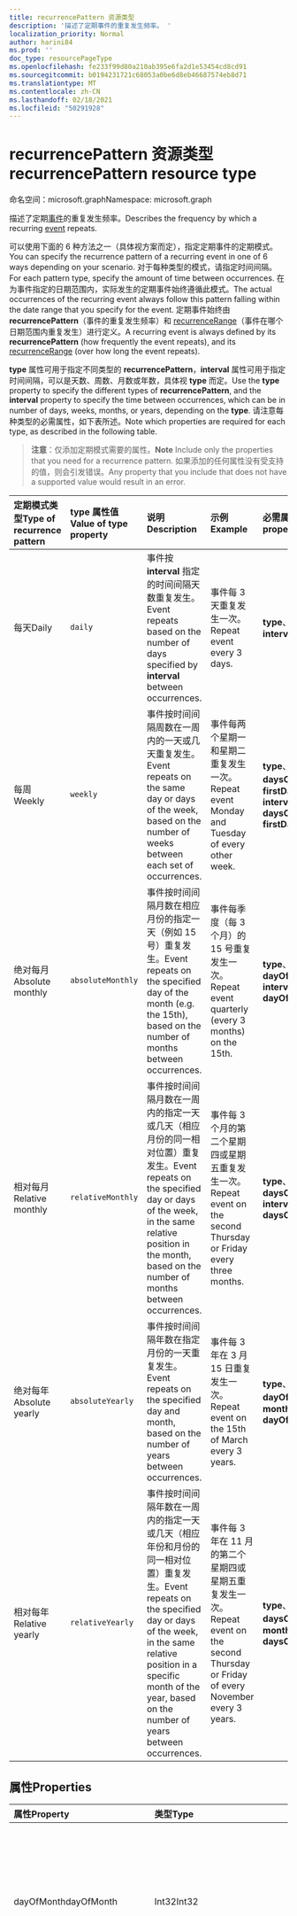 ```yaml
---
title: recurrencePattern 资源类型
description: '描述了定期事件的重复发生频率。 '
localization_priority: Normal
author: harini84
ms.prod: ''
doc_type: resourcePageType
ms.openlocfilehash: fe233f99d80a210ab395e6fa2d1e53454cd8cd91
ms.sourcegitcommit: b0194231721c68053a0be6d8eb46687574eb8d71
ms.translationtype: MT
ms.contentlocale: zh-CN
ms.lasthandoff: 02/18/2021
ms.locfileid: "50291928"
---
```

# <a name="recurrencepattern-resource-type"></a><span data-ttu-id="9f6c0-103">recurrencePattern 资源类型</span><span class="sxs-lookup"><span data-stu-id="9f6c0-103">recurrencePattern resource type</span></span>

<span data-ttu-id="9f6c0-104">命名空间：microsoft.graph</span><span class="sxs-lookup"><span data-stu-id="9f6c0-104">Namespace: microsoft.graph</span></span>

<span data-ttu-id="9f6c0-105">描述了定期[事件](event.md)的重复发生频率。</span><span class="sxs-lookup"><span data-stu-id="9f6c0-105">Describes the frequency by which a recurring [event](event.md) repeats.</span></span>

<span data-ttu-id="9f6c0-106">可以使用下面的 6 种方法之一（具体视方案而定），指定定期事件的定期模式。</span><span class="sxs-lookup"><span data-stu-id="9f6c0-106">You can specify the recurrence pattern of a recurring event in one of 6 ways depending on your scenario.</span></span> <span data-ttu-id="9f6c0-107">对于每种类型的模式，请指定时间间隔。</span><span class="sxs-lookup"><span data-stu-id="9f6c0-107">For each pattern type, specify the amount of time between occurrences.</span></span> <span data-ttu-id="9f6c0-108">在为事件指定的日期范围内，实际发生的定期事件始终遵循此模式。</span><span class="sxs-lookup"><span data-stu-id="9f6c0-108">The actual occurrences of the recurring event always follow this pattern falling within the date range that you specify for the event.</span></span> <span data-ttu-id="9f6c0-109">定期事件始终由 **recurrencePattern**（事件的重复发生频率）和 [recurrenceRange](recurrencerange.md)（事件在哪个日期范围内重复发生）进行定义。</span><span class="sxs-lookup"><span data-stu-id="9f6c0-109">A recurring event is always defined by its **recurrencePattern** (how frequently the event repeats), and its [recurrenceRange](recurrencerange.md) (over how long the event repeats).</span></span>

<span data-ttu-id="9f6c0-110">**type** 属性可用于指定不同类型的 **recurrencePattern**，**interval** 属性可用于指定时间间隔，可以是天数、周数、月数或年数，具体视 **type** 而定。</span><span class="sxs-lookup"><span data-stu-id="9f6c0-110">Use the **type** property to specify the different types of **recurrencePattern**, and the **interval** property to specify the time between occurrences, which can be in number of days, weeks, months, or years, depending on the **type**.</span></span> <span data-ttu-id="9f6c0-111">请注意每种类型的必需属性，如下表所述。</span><span class="sxs-lookup"><span data-stu-id="9f6c0-111">Note which properties are required for each type, as described in the following table.</span></span>

> <span data-ttu-id="9f6c0-112">**注意**：仅添加定期模式需要的属性。</span><span class="sxs-lookup"><span data-stu-id="9f6c0-112">**Note** Include only the properties that you need for a recurrence pattern.</span></span> <span data-ttu-id="9f6c0-113">如果添加的任何属性没有受支持的值，则会引发错误。</span><span class="sxs-lookup"><span data-stu-id="9f6c0-113">Any property that you include that does not have a supported value would result in an error.</span></span>

| <span data-ttu-id="9f6c0-114">定期模式类型</span><span class="sxs-lookup"><span data-stu-id="9f6c0-114">Type of recurrence pattern</span></span> | <span data-ttu-id="9f6c0-115">type 属性值</span><span class="sxs-lookup"><span data-stu-id="9f6c0-115">Value of type property</span></span> | <span data-ttu-id="9f6c0-116">说明</span><span class="sxs-lookup"><span data-stu-id="9f6c0-116">Description</span></span> | <span data-ttu-id="9f6c0-117">示例</span><span class="sxs-lookup"><span data-stu-id="9f6c0-117">Example</span></span> | <span data-ttu-id="9f6c0-118">必需属性</span><span class="sxs-lookup"><span data-stu-id="9f6c0-118">Required properties</span></span> |
|:---------------|:--------|:--------|:--------|:----------|
| <span data-ttu-id="9f6c0-119">每天</span><span class="sxs-lookup"><span data-stu-id="9f6c0-119">Daily</span></span> | `daily` | <span data-ttu-id="9f6c0-120">事件按 **interval** 指定的时间间隔天数重复发生。</span><span class="sxs-lookup"><span data-stu-id="9f6c0-120">Event repeats based on the number of days specified by **interval** between occurrences.</span></span> | <span data-ttu-id="9f6c0-121">事件每 3 天重复发生一次。</span><span class="sxs-lookup"><span data-stu-id="9f6c0-121">Repeat event every 3 days.</span></span> | <span data-ttu-id="9f6c0-122">**type**、**interval**</span><span class="sxs-lookup"><span data-stu-id="9f6c0-122">**type**, **interval**</span></span> |
| <span data-ttu-id="9f6c0-123">每周</span><span class="sxs-lookup"><span data-stu-id="9f6c0-123">Weekly</span></span> | `weekly` | <span data-ttu-id="9f6c0-124">事件按时间间隔周数在一周内的一天或几天重复发生。</span><span class="sxs-lookup"><span data-stu-id="9f6c0-124">Event repeats on the same day or days of the week, based on the number of weeks between each set of occurrences.</span></span> | <span data-ttu-id="9f6c0-125">事件每两个星期一和星期二重复发生一次。</span><span class="sxs-lookup"><span data-stu-id="9f6c0-125">Repeat event Monday and Tuesday of every other week.</span></span> | <span data-ttu-id="9f6c0-126">**type**、**interval**、**daysOfWeek**、**firstDayOfWeek**</span><span class="sxs-lookup"><span data-stu-id="9f6c0-126">**type**, **interval**, **daysOfWeek**, **firstDayOfWeek**</span></span> |
| <span data-ttu-id="9f6c0-127">绝对每月</span><span class="sxs-lookup"><span data-stu-id="9f6c0-127">Absolute monthly</span></span> | `absoluteMonthly` | <span data-ttu-id="9f6c0-128">事件按时间间隔月数在相应月份的指定一天（例如 15 号）重复发生。</span><span class="sxs-lookup"><span data-stu-id="9f6c0-128">Event repeats on the specified day of the month (e.g. the 15th), based on the number of months between occurrences.</span></span> | <span data-ttu-id="9f6c0-129">事件每季度（每 3 个月）的 15 号重复发生一次。</span><span class="sxs-lookup"><span data-stu-id="9f6c0-129">Repeat event quarterly (every 3 months) on the 15th.</span></span> | <span data-ttu-id="9f6c0-130">**type**、**interval**、**dayOfMonth**</span><span class="sxs-lookup"><span data-stu-id="9f6c0-130">**type**, **interval**, **dayOfMonth**</span></span> |
| <span data-ttu-id="9f6c0-131">相对每月</span><span class="sxs-lookup"><span data-stu-id="9f6c0-131">Relative monthly</span></span> | `relativeMonthly` | <span data-ttu-id="9f6c0-132">事件按时间间隔月数在一周内的指定一天或几天（相应月份的同一相对位置）重复发生。</span><span class="sxs-lookup"><span data-stu-id="9f6c0-132">Event repeats on the specified day or days of the week, in the same relative position in the month, based on the number of months between occurrences.</span></span> | <span data-ttu-id="9f6c0-133">事件每 3 个月的第二个星期四或星期五重复发生一次。</span><span class="sxs-lookup"><span data-stu-id="9f6c0-133">Repeat event on the second Thursday or Friday every three months.</span></span> | <span data-ttu-id="9f6c0-134">**type**、**interval**、**daysOfWeek**</span><span class="sxs-lookup"><span data-stu-id="9f6c0-134">**type**, **interval**, **daysOfWeek**</span></span> |
| <span data-ttu-id="9f6c0-135">绝对每年</span><span class="sxs-lookup"><span data-stu-id="9f6c0-135">Absolute yearly</span></span> | `absoluteYearly` | <span data-ttu-id="9f6c0-136">事件按时间间隔年数在指定月份的一天重复发生。</span><span class="sxs-lookup"><span data-stu-id="9f6c0-136">Event repeats on the specified day and month, based on the number of years between occurrences.</span></span> | <span data-ttu-id="9f6c0-137">事件每 3 年在 3 月 15 日重复发生一次。</span><span class="sxs-lookup"><span data-stu-id="9f6c0-137">Repeat event on the 15th of March every 3 years.</span></span> | <span data-ttu-id="9f6c0-138">**type**、**interval**、**dayOfMonth**、**month**</span><span class="sxs-lookup"><span data-stu-id="9f6c0-138">**type**, **interval**, **dayOfMonth**, **month**</span></span> |
| <span data-ttu-id="9f6c0-139">相对每年</span><span class="sxs-lookup"><span data-stu-id="9f6c0-139">Relative yearly</span></span> | `relativeYearly` | <span data-ttu-id="9f6c0-140">事件按时间间隔年数在一周内的指定一天或几天（相应年份和月份的同一相对位置）重复发生。</span><span class="sxs-lookup"><span data-stu-id="9f6c0-140">Event repeats on the specified day or days of the week, in the same relative position in a specific month of the year, based on the number of years between occurrences.</span></span> | <span data-ttu-id="9f6c0-141">事件每 3 年在 11 月的第二个星期四或星期五重复发生一次。</span><span class="sxs-lookup"><span data-stu-id="9f6c0-141">Repeat event on the second Thursday or Friday of every November every 3 years.</span></span> | <span data-ttu-id="9f6c0-142">**type**、**interval**、**daysOfWeek**、**month**</span><span class="sxs-lookup"><span data-stu-id="9f6c0-142">**type**, **interval**, **daysOfWeek**, **month**</span></span> |


## <a name="properties"></a><span data-ttu-id="9f6c0-143">属性</span><span class="sxs-lookup"><span data-stu-id="9f6c0-143">Properties</span></span>
| <span data-ttu-id="9f6c0-144">属性</span><span class="sxs-lookup"><span data-stu-id="9f6c0-144">Property</span></span>     | <span data-ttu-id="9f6c0-145">类型</span><span class="sxs-lookup"><span data-stu-id="9f6c0-145">Type</span></span>   |<span data-ttu-id="9f6c0-146">说明</span><span class="sxs-lookup"><span data-stu-id="9f6c0-146">Description</span></span>|
|:---------------|:--------|:----------|
|<span data-ttu-id="9f6c0-147">dayOfMonth</span><span class="sxs-lookup"><span data-stu-id="9f6c0-147">dayOfMonth</span></span>|<span data-ttu-id="9f6c0-148">Int32</span><span class="sxs-lookup"><span data-stu-id="9f6c0-148">Int32</span></span>|<span data-ttu-id="9f6c0-149">事件在相应月份的多少号发生。</span><span class="sxs-lookup"><span data-stu-id="9f6c0-149">The day of the month on which the event occurs.</span></span> <span data-ttu-id="9f6c0-150">如果 **type** 为 `absoluteMonthly` 或 `absoluteYearly`，此为必需属性。</span><span class="sxs-lookup"><span data-stu-id="9f6c0-150">Required if **type** is `absoluteMonthly` or `absoluteYearly`.</span></span> |
|<span data-ttu-id="9f6c0-151">daysOfWeek</span><span class="sxs-lookup"><span data-stu-id="9f6c0-151">daysOfWeek</span></span>|<span data-ttu-id="9f6c0-152">dayOfWeek 集合</span><span class="sxs-lookup"><span data-stu-id="9f6c0-152">dayOfWeek collection</span></span>|<span data-ttu-id="9f6c0-153">事件在星期几（一系列值）发生。</span><span class="sxs-lookup"><span data-stu-id="9f6c0-153">A collection of the days of the week on which the event occurs.</span></span> <span data-ttu-id="9f6c0-154">可取值包括：`sunday`、`monday`、`tuesday`、`wednesday`、`thursday`、`friday`、`saturday`。</span><span class="sxs-lookup"><span data-stu-id="9f6c0-154">The possible values are: `sunday`, `monday`, `tuesday`, `wednesday`, `thursday`, `friday`, `saturday`.</span></span> <br><span data-ttu-id="9f6c0-155">如果 **type** 为 `relativeMonthly` 或 `relativeYearly`，且 **daysOfWeek** 指定超过一天，事件遵循相应模式的第一天规则。</span><span class="sxs-lookup"><span data-stu-id="9f6c0-155">If **type** is `relativeMonthly` or `relativeYearly`, and **daysOfWeek** specifies more than one day, the event falls on the first day that satisfies the pattern.</span></span> <br> <span data-ttu-id="9f6c0-156">如果 **type** 为 `weekly`、`relativeMonthly` 或 `relativeYearly`，此为必需属性。</span><span class="sxs-lookup"><span data-stu-id="9f6c0-156">Required if **type** is `weekly`, `relativeMonthly`, or `relativeYearly`.</span></span>|
|<span data-ttu-id="9f6c0-157">firstDayOfWeek</span><span class="sxs-lookup"><span data-stu-id="9f6c0-157">firstDayOfWeek</span></span>|<span data-ttu-id="9f6c0-158">dayOfWeek</span><span class="sxs-lookup"><span data-stu-id="9f6c0-158">dayOfWeek</span></span>|<span data-ttu-id="9f6c0-159">周的第一天。</span><span class="sxs-lookup"><span data-stu-id="9f6c0-159">The first day of the week.</span></span> <span data-ttu-id="9f6c0-160">可取值包括：`sunday`、`monday`、`tuesday`、`wednesday`、`thursday`、`friday`、`saturday`。</span><span class="sxs-lookup"><span data-stu-id="9f6c0-160">The possible values are: `sunday`, `monday`, `tuesday`, `wednesday`, `thursday`, `friday`, `saturday`.</span></span> <span data-ttu-id="9f6c0-161">默认值为 `sunday`。</span><span class="sxs-lookup"><span data-stu-id="9f6c0-161">Default is `sunday`.</span></span> <span data-ttu-id="9f6c0-162">如果 **type** 为 `weekly`，此为必需属性。</span><span class="sxs-lookup"><span data-stu-id="9f6c0-162">Required if **type** is `weekly`.</span></span> |
|<span data-ttu-id="9f6c0-163">index</span><span class="sxs-lookup"><span data-stu-id="9f6c0-163">index</span></span>|<span data-ttu-id="9f6c0-164">weekIndex</span><span class="sxs-lookup"><span data-stu-id="9f6c0-164">weekIndex</span></span>|<span data-ttu-id="9f6c0-165">指定在 **daysOfWeek** 中指定的允许天数的实例发生，从当月的第一个实例开始计数。</span><span class="sxs-lookup"><span data-stu-id="9f6c0-165">Specifies on which instance of the allowed days specified in **daysOfWeek** the event occurs, counted from the first instance in the month.</span></span> <span data-ttu-id="9f6c0-166">可能的值包括 `first`、`second`、`third`、`fourth`、`last`。</span><span class="sxs-lookup"><span data-stu-id="9f6c0-166">The possible values are: `first`, `second`, `third`, `fourth`, `last`.</span></span> <span data-ttu-id="9f6c0-167">默认值为 `first`。</span><span class="sxs-lookup"><span data-stu-id="9f6c0-167">Default is `first`.</span></span> <span data-ttu-id="9f6c0-168">如果 **type** 为 `relativeMonthly` 或 `relativeYearly`，请使用此可选属性。</span><span class="sxs-lookup"><span data-stu-id="9f6c0-168">Optional and used if **type** is `relativeMonthly` or `relativeYearly`.</span></span> |
|<span data-ttu-id="9f6c0-169">interval</span><span class="sxs-lookup"><span data-stu-id="9f6c0-169">interval</span></span>|<span data-ttu-id="9f6c0-170">Int32</span><span class="sxs-lookup"><span data-stu-id="9f6c0-170">Int32</span></span>|<span data-ttu-id="9f6c0-171">间隔的单元数，可以是天数、周数、月数或年数，具体视 **type** 而定。</span><span class="sxs-lookup"><span data-stu-id="9f6c0-171">The number of units between occurrences, where units can be in days, weeks, months, or years, depending on the **type**.</span></span> <span data-ttu-id="9f6c0-172">此为必需属性。</span><span class="sxs-lookup"><span data-stu-id="9f6c0-172">Required.</span></span> |
|<span data-ttu-id="9f6c0-173">month</span><span class="sxs-lookup"><span data-stu-id="9f6c0-173">month</span></span>|<span data-ttu-id="9f6c0-174">Int32</span><span class="sxs-lookup"><span data-stu-id="9f6c0-174">Int32</span></span>|<span data-ttu-id="9f6c0-175">事件发生的月份。</span><span class="sxs-lookup"><span data-stu-id="9f6c0-175">The month in which the event occurs.</span></span>  <span data-ttu-id="9f6c0-176">这是一个介于 1 到 12 之间的数字。</span><span class="sxs-lookup"><span data-stu-id="9f6c0-176">This is a number from 1 to 12.</span></span>|
|<span data-ttu-id="9f6c0-177">type</span><span class="sxs-lookup"><span data-stu-id="9f6c0-177">type</span></span>|<span data-ttu-id="9f6c0-178">recurrencePatternType</span><span class="sxs-lookup"><span data-stu-id="9f6c0-178">recurrencePatternType</span></span>|<span data-ttu-id="9f6c0-179">定期模式类型：`daily`、`weekly`、`absoluteMonthly`、`relativeMonthly`、`absoluteYearly` 或 `relativeYearly`。</span><span class="sxs-lookup"><span data-stu-id="9f6c0-179">The recurrence pattern type: `daily`, `weekly`, `absoluteMonthly`, `relativeMonthly`, `absoluteYearly`, `relativeYearly`.</span></span> <span data-ttu-id="9f6c0-180">此为必需属性。</span><span class="sxs-lookup"><span data-stu-id="9f6c0-180">Required.</span></span>|

## <a name="json-representation"></a><span data-ttu-id="9f6c0-181">JSON 表示形式</span><span class="sxs-lookup"><span data-stu-id="9f6c0-181">JSON representation</span></span>

<span data-ttu-id="9f6c0-182">下面是资源的 JSON 表示形式。</span><span class="sxs-lookup"><span data-stu-id="9f6c0-182">Here is a JSON representation of the resource</span></span>

<!-- {
  "blockType": "resource",
  "optionalProperties": [

  ],
  "@odata.type": "microsoft.graph.recurrencePattern"
}-->

```json
{
  "dayOfMonth": 1024,
  "daysOfWeek": ["String"],
  "firstDayOfWeek": "String",
  "index": "String",
  "interval": 1024,
  "month": 1024,
  "type": "String"
}

```

<!-- uuid: 8fcb5dbc-d5aa-4681-8e31-b001d5168d79
2015-10-25 14:57:30 UTC -->
<!-- {
  "type": "#page.annotation",
  "description": "recurrencePattern resource",
  "keywords": "",
  "section": "documentation",
  "suppressions": [
    "Warning: /api-reference/v1.0/resources/recurrencepattern.md/microsoft.graph.recurrencePattern/daysOfWeek:
      Inconsistent types between parameter (String) and table (Object)"
  ],
  "tocPath": ""
}-->

